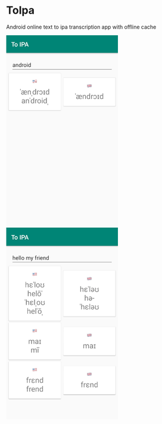 # ToIpa

Android online text to ipa transcription app with offline cache

<img src="./screenshots/one_word.jpg" width="300">
<img src="./screenshots/many_words.jpg" width="300">
